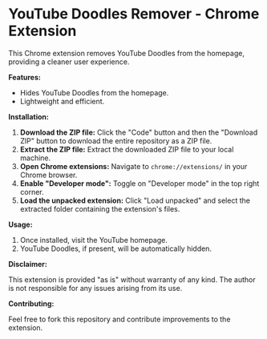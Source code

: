 
# YouTube Doodles Remover - Chrome Extension

This Chrome extension removes YouTube Doodles from the homepage, providing a cleaner user experience.

**Features:**

* Hides YouTube Doodles from the homepage.
* Lightweight and efficient.

**Installation:**

1. **Download the ZIP file:** Click the "Code" button and then the "Download ZIP" button to download the entire repository as a ZIP file.
2. **Extract the ZIP file:** Extract the downloaded ZIP file to your local machine.
3. **Open Chrome extensions:** Navigate to `chrome://extensions/` in your Chrome browser.
4. **Enable "Developer mode":** Toggle on "Developer mode" in the top right corner.
5. **Load the unpacked extension:** Click "Load unpacked" and select the extracted folder containing the extension's files.

**Usage:**

1. Once installed, visit the YouTube homepage.
2. YouTube Doodles, if present, will be automatically hidden.

**Disclaimer:**

This extension is provided "as is" without warranty of any kind. The author is not responsible for any issues arising from its use.

**Contributing:**

Feel free to fork this repository and contribute improvements to the extension.
